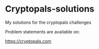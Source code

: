 # Cryptopals-solutions
My solutions for the cryptopals challenges

Problem statements are available on:

https://cryptopals.com
